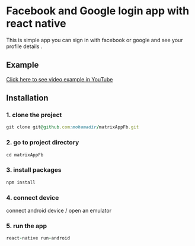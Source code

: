 # Facebook and Google login app with react native
 This is simple app you can sign in with facebook or google  and see your profile details .

## Example

[Click here to see video example in YouTube](https://youtu.be/0Si8ioWho6c)


## Installation
  
### 1. clone the project 
```ruby
git clone git@github.com:mohamadir/matrixAppFb.git
```

### 2. go to project directory
```ruby
cd matrixAppFb
```

### 3. install packages
```ruby
npm install
```
### 4. connect device

connect android device / open an emulator 

### 5. run the app
```ruby
react-native run-android
```



